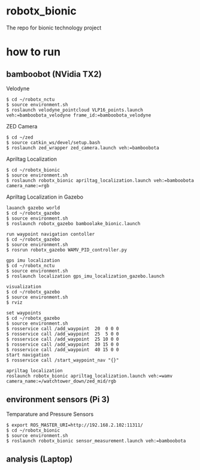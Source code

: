 # robotx_bionic
The repo for bionic technology project

# how to run 
##  bamboobot (NVidia TX2)
Velodyne
```
$ cd ~/robotx_nctu
$ source environment.sh
$ roslaunch velodyne_pointcloud VLP16_points.launch veh:=bamboobota_velodyne frame_id:=bamboobota_velodyne
```

ZED Camera
```
$ cd ~/zed
$ source catkin_ws/devel/setup.bash
$ roslaunch zed_wrapper zed_camera.launch veh:=bamboobota
```

Apriltag Localization 
```
$ cd ~/robotx_bionic
$ source environment.sh
$ roslaunch robotx_bionic apriltag_localization.launch veh:=bamboobota camera_name:=rgb
```

Apriltag Localization in Gazebo 
```
lauanch gazebo world
$ cd ~/robotx_gazebo
$ source environment.sh
$ roslaunch robotx_gazebo bamboolake_bionic.launch 

run waypoint navigation contoller
$ cd ~/robotx_gazebo
$ source environment.sh
$ rosrun robotx_gazebo WAMV_PID_controller.py

gps imu localization
$ cd ~/robotx_nctu
$ source environment.sh
$ roslaunch localization gps_imu_localization_gazebo.launch

visualization
$ cd ~/robotx_gazebo
$ source environment.sh
$ rviz

set waypoints
$ cd ~/robotx_gazebo
$ source environment.sh
$ rosservice call /add_waypoint  20  0 0 0
$ rosservice call /add_waypoint  25  5 0 0
$ rosservice call /add_waypoint  25 10 0 0
$ rosservice call /add_waypoint  30 15 0 0
$ rosservice call /add_waypoint  40 15 0 0
start navigation
$ rosservice call /start_waypoint_nav "{}"

apriltag localization
roslaunch robotx_bionic apriltag_localization.launch veh:=wamv camera_name:=/watchtower_down/zed_mid/rgb

```

##  environment sensors (Pi 3)
Temparature and Pressure Sensors
```
$ export ROS_MASTER_URI=http://192.168.2.102:11311/
$ cd ~/robotx_bionic
$ source environment.sh
$ roslaunch robotx_bionic sensor_measurement.launch veh:=bamboobota
```

##  analysis (Laptop)
